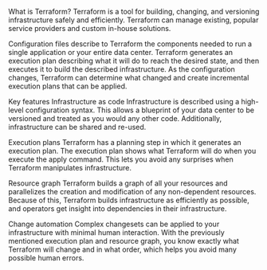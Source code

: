 What is Terraform?
Terraform is a tool for building, changing, and versioning infrastructure safely and efficiently. Terraform can manage existing, popular service providers and custom in-house solutions.

Configuration files describe to Terraform the components needed to run a single application or your entire data center. Terraform generates an execution plan describing what it will do to reach the desired state, and then executes it to build the described infrastructure. As the configuration changes, Terraform can determine what changed and create incremental execution plans that can be applied.

Key features
Infrastructure as code
Infrastructure is described using a high-level configuration syntax. This allows a blueprint of your data center to be versioned and treated as you would any other code. Additionally, infrastructure can be shared and re-used.

Execution plans
Terraform has a planning step in which it generates an execution plan. The execution plan shows what Terraform will do when you execute the apply command. This lets you avoid any surprises when Terraform manipulates infrastructure.

Resource graph
Terraform builds a graph of all your resources and parallelizes the creation and modification of any non-dependent resources. Because of this, Terraform builds infrastructure as efficiently as possible, and operators get insight into dependencies in their infrastructure.

Change automation
Complex changesets can be applied to your infrastructure with minimal human interaction. With the previously mentioned execution plan and resource graph, you know exactly what Terraform will change and in what order, which helps you avoid many possible human errors.